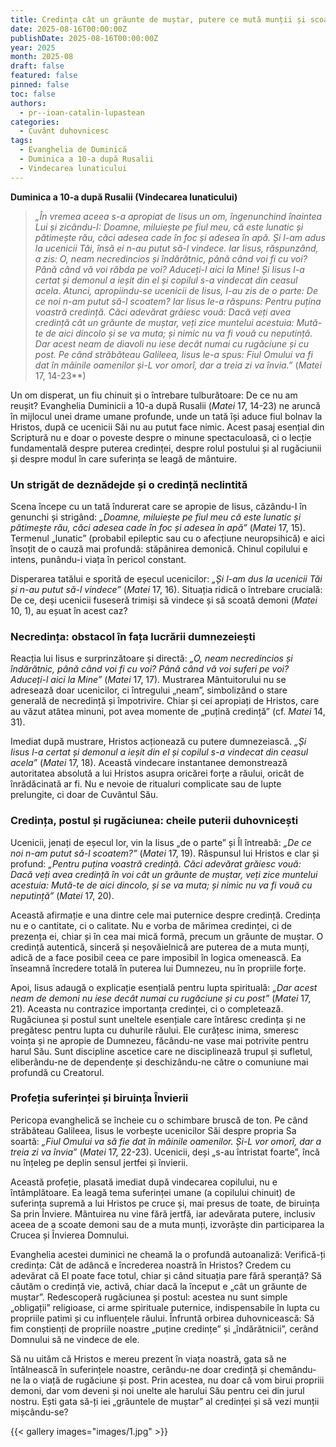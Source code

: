 ```yaml
---
title: Credința cât un grăunte de muștar, putere ce mută munții și scoate demonii
date: 2025-08-16T00:00:00Z
publishDate: 2025-08-16T00:00:00Z
year: 2025
month: 2025-08
draft: false
featured: false
pinned: false
toc: false
authors:
  - pr--ioan-catalin-lupastean
categories:
  - Cuvânt duhovnicesc
tags:
  - Evanghelia de Duminică
  - Duminica a 10-a după Rusalii
  - Vindecarea lunaticului 
---
```

**Duminica a 10-a după Rusalii (Vindecarea lunaticului)**

> _„În vremea aceea s-a apropiat de Iisus un om, îngenunchind înaintea Lui și zicându-I: Doamne, miluiește pe fiul meu, că este lunatic și pătimește rău, căci adesea cade în foc și adesea în apă. Și l-am adus la ucenicii Tăi, însă ei n-au putut să-l vindece. Iar Iisus, răspunzând, a zis: O, neam necredincios și îndărătnic, până când voi fi cu voi? Până când vă voi răbda pe voi? Aduceți-l aici la Mine! Și Iisus l-a certat și demonul a ieșit din el și copilul s-a vindecat din ceasul acela. Atunci, apropiindu-se ucenicii de Iisus, I-au zis de o parte: De ce noi n-am putut să-l scoatem? Iar Iisus le-a răspuns: Pentru puțina voastră credință. Căci adevărat grăiesc vouă: Dacă veți avea credință cât un grăunte de muștar, veți zice muntelui acestuia: Mută-te de aici dincolo și se va muta; și nimic nu va fi vouă cu neputință. Dar acest neam de diavoli nu iese decât numai cu rugăciune și cu post. Pe când străbăteau Galileea, Iisus le-a spus: Fiul Omului va fi dat în mâinile oamenilor și-L vor omorî, dar a treia zi va învia.”_ (_Matei_ 17, 14-23**)

Un om disperat, un fiu chinuit și o întrebare tulburătoare: De ce nu am reușit? Evanghelia Duminicii a 10-a după Rusalii (_Matei_ 17, 14-23) ne aruncă în mijlocul unei drame umane profunde, unde un tată își aduce fiul bolnav la Hristos, după ce ucenicii Săi nu au putut face nimic. Acest pasaj esențial din Scriptură nu e doar o poveste despre o minune spectaculoasă, ci o lecție fundamentală despre puterea credinței, despre rolul postului și al rugăciunii și despre modul în care suferința se leagă de mântuire.

### Un strigăt de deznădejde și o credință neclintită

Scena începe cu un tată îndurerat care se apropie de Iisus, căzându-I în genunchi și strigând: _„Doamne, miluiește pe fiul meu că este lunatic și pătimește rău, căci adesea cade în foc și adesea în apă”_ (_Matei_ 17, 15). Termenul „lunatic” (probabil epileptic sau cu o afecțiune neuropsihică) e aici însoțit de o cauză mai profundă: stăpânirea demonică. Chinul copilului e intens, punându-i viața în pericol constant.

Disperarea tatălui e sporită de eșecul ucenicilor: _„Și l-am dus la ucenicii Tăi și n-au putut să-l vindece”_ (_Matei_ 17, 16). Situația ridică o întrebare crucială: De ce, deși ucenicii fuseseră trimiși să vindece și să scoată demoni (_Matei_ 10, 1), au eșuat în acest caz?

### Necredința: obstacol în fața lucrării dumnezeiești

Reacția lui Iisus e surprinzătoare și directă: _„O, neam necredincios și îndărătnic, până când voi fi cu voi? Până când vă voi suferi pe voi? Aduceți-l aici la Mine”_ (_Matei_ 17, 17). Mustrarea Mântuitorului nu se adresează doar ucenicilor, ci întregului „neam”, simbolizând o stare generală de necredință și împotrivire. Chiar și cei apropiați de Hristos, care au văzut atâtea minuni, pot avea momente de „puțină credință”
(cf. _Matei_ 14, 31).

Imediat după mustrare, Hristos acționează cu putere dumnezeiască. _„Și Iisus l-a certat și demonul a ieșit din el și copilul s-a vindecat din ceasul acela”_ (_Matei_ 17, 18). Această vindecare instantanee demonstrează autoritatea absolută a lui Hristos asupra oricărei forțe a răului, oricât de înrădăcinată ar fi. Nu e nevoie de ritualuri complicate sau de lupte prelungite, ci doar de Cuvântul Său.

### Credința, postul și rugăciunea: cheile puterii duhovnicești

Ucenicii, jenați de eșecul lor, vin la Iisus „de o parte” și Îl întreabă: _„De ce noi n-am putut să-l scoatem?”_ (_Matei_ 17, 19). Răspunsul lui Hristos e clar și profund: _„Pentru puțina voastră credință. Căci adevărat grăiesc vouă: Dacă veți avea credință în voi cât un grăunte de muștar, veți zice muntelui acestuia: Mută-te de aici dincolo, și se va muta; și nimic nu va fi vouă cu neputință”_ (_Matei_ 17, 20).

Această afirmație e una dintre cele mai puternice despre credință. Credința nu e o cantitate, ci o calitate. Nu e vorba de mărimea credinței, ci de prezența ei, chiar și în cea mai mică formă, precum un grăunte de muștar. O credință autentică, sinceră și neșovăielnică are puterea de a muta munți, adică de a face posibil ceea ce pare imposibil în logica omenească. Ea înseamnă încredere totală în puterea lui Dumnezeu, nu în propriile forțe.

Apoi, Iisus adaugă o explicație esențială pentru lupta spirituală: _„Dar acest neam de demoni nu iese decât numai cu rugăciune și cu post”_ (_Matei_ 17, 21). Aceasta nu contrazice importanța credinței, ci o completează. Rugăciunea și postul sunt uneltele esențiale care întăresc credința și ne pregătesc pentru lupta cu duhurile răului. Ele curățesc inima, smeresc voința și ne apropie de Dumnezeu, făcându-ne vase mai potrivite pentru harul Său. Sunt discipline ascetice care ne disciplinează trupul și sufletul, eliberându-ne de dependențe și deschizându-ne către o comuniune mai profundă cu Creatorul.

### Profeția suferinței și biruința Învierii

Pericopa evanghelică se încheie cu o schimbare bruscă de ton. Pe când străbăteau Galileea, Iisus le vorbește ucenicilor Săi despre propria Sa soartă: _„Fiul Omului va să fie dat în mâinile oamenilor. Și-L vor omorî, dar a treia zi va învia”_ (_Matei_ 17, 22-23). Ucenicii, deși „s-au întristat foarte”, încă nu înțeleg pe deplin sensul jertfei și învierii.

Această profeție, plasată imediat după vindecarea copilului, nu e întâmplătoare. Ea leagă tema suferinței umane (a copilului chinuit) de suferința supremă a lui Hristos pe cruce și, mai presus de toate, de biruința Sa prin Înviere. Mântuirea nu vine fără jertfă, iar adevărata putere, inclusiv aceea de a scoate demoni sau de a muta munți, izvorăște din participarea la Crucea și Învierea Domnului.

Evanghelia acestei duminici ne cheamă la o profundă autoanaliză: Verifică-ți credința: Cât de adâncă e încrederea noastră în Hristos? Credem cu adevărat că El poate face totul, chiar și când situația pare fără speranță? Să căutăm o credință vie, activă, chiar dacă la început e „cât un grăunte de muștar”. Redescoperă rugăciunea și postul: acestea nu sunt simple „obligații” religioase, ci arme spirituale puternice, indispensabile în lupta cu propriile patimi și cu influențele răului. Înfruntă orbirea duhovnicească: Să fim conștienți de propriile noastre „puține credințe” și „îndărătnicii”, cerând Domnului să ne vindece de ele.

Să nu uităm că Hristos e mereu prezent în viața noastră, gata să ne întâlnească în suferințele noastre, cerându-ne doar credință și chemându-ne la o viață de rugăciune și post. Prin acestea, nu doar că vom birui propriii demoni, dar vom deveni și noi unelte ale harului Său pentru cei din jurul nostru. Ești gata să-ți iei „grăuntele de muștar” al credinței și să vezi munții mișcându-se?

{{< gallery images="images/1.jpg" >}}